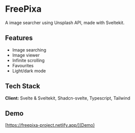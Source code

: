 # FreePixa

A image searcher using Unsplash API, made with Sveltekit.

## Features

- Image searching
- Image viewer
- Infinite scrolling
- Favourites
- Light/dark mode

## Tech Stack

**Client:** Svelte & Sveltekit, Shadcn-svelte, Typescript, Tailwind

## Demo

[https://freepixa-project.netlify.app/](Demo)
